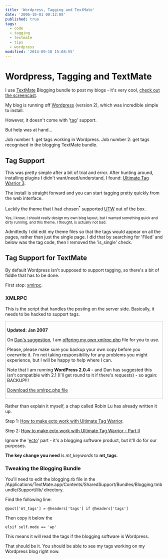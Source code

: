 ```yaml
---
title: 'Wordpress, Tagging and TextMate'
date: '2006-10-01 00:12:08'
published: true
tags:
  - code
  - tagging
  - textmate
  - tips
  - wordpress
modified: '2014-09-18 15:08:55'
---
```

# Wordpress, Tagging and TextMate

I use [TextMate](http://macromates.com) Blogging bundle to post my blogs - it's very cool, [check out the screencast](http://macromates.com/blog/archives/2006/06/19/blogging-from-textmate/).

My blog is running off [Wordpress](http://wordpress.com) (version 2), which was incredible simple to install.

However, it doesn't come with '[tag](http://en.wikipedia.org/wiki/Tags)' support.

But help was at hand...


<!--more-->

Job number 1: get tags working in Wordpress.
Job number 2: get tags recognised in the blogging TextMate bundle.

## Tag Support

This was pretty simple after a bit of trial and error.  After hunting around, installing plugins I didn't want/need/understand, I found: [Ultimate Tag Warrior 3](http://www.neato.co.nz/ultimate-tag-warrior).

The install is straight forward and you can start tagging pretty quickly from the web interface.

Luckily the theme that I had chosen<sup>*</sup> supported <abbr title="Ultimate Tag Warriro">UTW</abbr> out of the box.

<small>Yes, I know, I should really design my own blog layout, but I wanted something quick and dirty running, and this theme, I thought, is actually not bad.</small>

Admittedly I did edit my theme files so that the tags would appear on all the pages, rather than just the single page.  I did that by searching for 'Filed' and below was the tag code, then I removed the 'is_single' check.

## Tag Support for TextMate

By default Wordpress isn't supposed to support tagging, so there's a bit of fiddle that has to be done.

First stop: [xmlrpc](http://en.wikipedia.org/wiki/Xmlrpc).

### XMLRPC

This is the script that handles the posting on the server side.  Basically, it needs to be hacked to support tags.

<div style="border:1px solid #ccc; padding: 5px;">
<p><b>Updated: Jan 2007</b></p>
<p>On <a href="http://remysharp.com/2006/10/01/wordpress-tagging-and-textmate/#comment-154">Dan's suggestion</a>, I am <a href="http://remysharp.com/wp-content/uploads/2007/01/xmlrpc.php.txt">offering my own xmlrpc.php</a> file for you to use. </p>
<p>Please, please make sure you backup your own copy before you overwrite it.  I'm not taking responsibility for any problems you might experience, but I will be happy to help where I can.</p>
<p>Note that I am running <b>WordPress 2.0.4</b> - and Dan has suggested this isn't compatible with 2.1 (I'll get round to it if there's requests) - so again: BACKUP!!!</p>
<p><a href="http://remysharp.com/wp-content/uploads/2007/01/xmlrpc.php.txt">Download the xmlrpc.php file</a></p>
</div>

Rather than explain it myself, a chap called Robin Lu has already written it up.

Step 1: [How to make ecto work with Ultimate Tag Warrior](http://www.robinlu.com/blog/archives/57).

Step 2: [How to make ecto work with Ultimate Tag Warrior - Part II](http://www.robinlu.com/blog/archives/86)

Ignore the '[ecto](http://ecto.kung-foo.tv/archives/000991.php)' part - it's a blogging software product, but it'll do for our purposes.

**The key change you need** is *mt_keywords* to **mt_tags**.

### Tweaking the Blogging Bundle

You'll need to edit the blogging.rb file in the /Applications/TextMate.app/Contents/SharedSupport/Bundles/Blogging.tmbundle/Support/lib/ directory.

Find the following line:

<pre><code>@post['mt_tags'] = @headers['tags'] if @headers['tags']</code></pre>

Then copy it below the

<pre><code>elsif self.mode == 'wp'</code></pre>

This means it will read the tags if the blogging software is Wordpress.

That should be it.  You should be able to see my tags working on my Wordpress blog right now.
